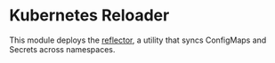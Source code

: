 # Kubernetes Reloader

This module deploys the [reflector](https://github.com/emberstack/kubernetes-reflector), a utility that syncs ConfigMaps and Secrets across namespaces.